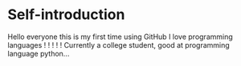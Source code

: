# Self-introduction
Hello everyone this is my first time using GitHub
I love programming languages ! ! ! ! !
Currently a college student, good at programming language python...
